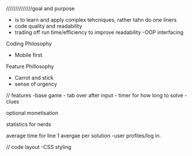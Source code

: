 //////////////goal and purpose

* is to learn and apply complex tehcniques, rather tahn do one liners
* code quality and readability
* trading off run time/efficiency to improve readability -OOP interfacing

Coding Philosophy
* Mobile first

Feature Phillosophy
* Carrot and stick
* sense of urgency

// features -base game - tab over after input - timer for how long to solve - clues

optional monetisation

statistics for nerds

average time for line 1
avergae per solution
-user profiles/log in.

// code layout -CSS styling

